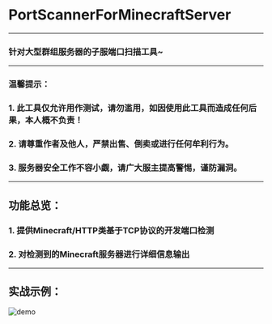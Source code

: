 # PortScannerForMinecraftServer
___
### 针对大型群组服务器的子服端口扫描工具~
___
### 温馨提示：
### 1. 此工具仅允许用作测试，请勿滥用，如因使用此工具而造成任何后果，本人概不负责！
### 2. 请尊重作者及他人，严禁出售、倒卖或进行任何牟利行为。
### 3. 服务器安全工作不容小觑，请广大服主提高警惕，谨防漏洞。
___
## 功能总览：
### 1. 提供Minecraft/HTTP类基于TCP协议的开发端口检测
### 2. 对检测到的Minecraft服务器进行详细信息输出
___
## 实战示例：
![demo](https://user-images.githubusercontent.com/48401197/211854968-8b21d91e-f5f1-4ee1-9e60-9a95cd7abad4.png)
